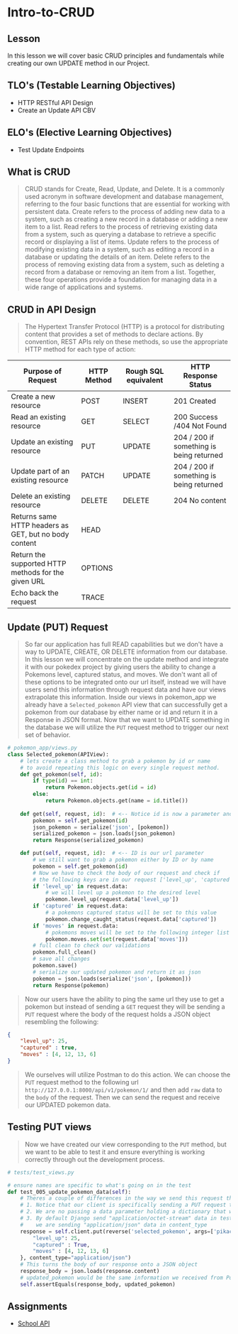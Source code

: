 # Intro-to-CRUD

## Lesson

In this lesson we will cover basic CRUD principles and fundamentals while creating our own UPDATE method in our Project.

## TLO's (Testable Learning Objectives)

- HTTP RESTful API Design
- Create an Update API CBV

## ELO's (Elective Learning Objectives)

- Test Update Endpoints

## What is CRUD

> CRUD stands for Create, Read, Update, and Delete. It is a commonly used acronym in software development and database management, referring to the four basic functions that are essential for working with persistent data.
> Create refers to the process of adding new data to a system, such as creating a new record in a database or adding a new item to a list.
> Read refers to the process of retrieving existing data from a system, such as querying a database to retrieve a specific record or displaying a list of items.
> Update refers to the process of modifying existing data in a system, such as editing a record in a database or updating the details of an item.
> Delete refers to the process of removing existing data from a system, such as deleting a record from a database or removing an item from a list.
> Together, these four operations provide a foundation for managing data in a wide range of applications and systems.

## CRUD in API Design

> The Hypertext Transfer Protocol (HTTP) is a protocol for distributing content that provides a set of methods to declare actions. By convention, REST APIs rely on these methods, so use the appropriate HTTP method for each type of action:

| Purpose of Request                                      | HTTP Method | Rough SQL equivalent | HTTP Response Status |
|---------------------------------------------------------|-------------|---------------------| ----------------------|
| Create a new resource                                   | POST        | INSERT              | 201 Created           |
| Read an existing resource                               | GET         | SELECT              | 200 Success /404 Not Found|
| Update an existing resource                             | PUT         | UPDATE              | 204 / 200 if something is being returned |
| Update part of an existing resource                     | PATCH       | UPDATE              | 204 / 200 if something is being returned |
| Delete an existing resource                             | DELETE      | DELETE              | 204 No content |
| Returns same HTTP headers as GET, but no body content   | HEAD        |                     |
| Return the supported HTTP methods for the given URL     | OPTIONS     |                     |
| Echo back the request                                   | TRACE       |                     |

## Update (PUT) Request

> So far our application has full READ capabilities but we don't have a way to UPDATE, CREATE, OR DELETE information from our database. In this lesson we will concentrate on the update method and integrate it with our pokedex project by giving users the ability to change a Pokemons level, captured status, and moves. We don't want all of these options to be integrated onto our url itself, instead we will have users send this information through request data and have our views extrapolate this information.
> Inside our views in pokemon_app we already have a `Selected_pokemon` API view that can successfully get a pokemon from our database by either name or id and return it in a Response in JSON format. Now that we want to UPDATE something in the database we will utilize the `PUT` request method to trigger our next set of behavior.

```python
# pokemon_app/views.py
class Selected_pokemon(APIView):
    # lets create a class method to grab a pokemon by id or name
    # to avoid repeating this logic on every single request method.
    def get_pokemon(self, id):
        if type(id) == int:
            return Pokemon.objects.get(id = id)
        else:
            return Pokemon.objects.get(name = id.title())
        
    def get(self, request, id):  # <-- Notice id is now a parameter and its value is being pulled straight from our URL
        pokemon = self.get_pokemon(id)
        json_pokemon = serialize('json', [pokemon])
        serialized_pokemon = json.loads(json_pokemon)
        return Response(serialized_pokemon)

    def put(self, request, id):  # <-- ID is our url parameter
        # we still want to grab a pokemon either by ID or by name
        pokemon = self.get_pokemon(id)
        # Now we have to check the body of our request and check if
        # the following keys are in our request ['level_up', 'captured', 'moves']
        if 'level_up' in request.data:
            # we will level up a pokemon to the desired level
            pokemon.level_up(request.data['level_up'])
        if 'captured' in request.data:
            # a pokemons captured status will be set to this value
            pokemon.change_caught_status(request.data['captured'])
        if 'moves' in request.data:
            # pokemons moves will be set to the following integer list
            pokemon.moves.set(set(request.data['moves']))
        # full clean to check our validations
        pokemon.full_clean()
        # save all changes
        pokemon.save()
        # serialize our updated pokemon and return it as json
        pokemon = json.loads(serialize('json', [pokemon]))
        return Response(pokemon)
```

> Now our users have the ability to ping the same url they use to get a pokemon but instead of sending a `GET` request they will be sending a `PUT` request where the body of the request holds a JSON object resembling the following:

```json
{
    "level_up": 25,
    "captured" : true,
    "moves" : [4, 12, 13, 6]
}
```

> We ourselves will utilize Postman to do this action. We can choose the `PUT` request method to the following url `http://127.0.0.1:8000/api/v1/pokemon/1/` and then add `raw` data to the `body` of the request. Then we can send the request and receive our UPDATED pokemon data.

## Testing PUT views

> Now we have created our view corresponding to the `PUT` method, but we want to be able to test it and ensure everything is working correctly through out the development process.

```python
# tests/test_views.py

# ensure names are specific to what's going on in the test
def test_005_update_pokemon_data(self):
    # Theres a couple of differences in the way we send this request through our client.
    # 1. Notice that our client is specifically sending a PUT request to our URL
    # 2. We are no passing a data parameter holding a dictionary that will be passed to the request
    # 3. By default Django send "application/octet-stream" data in tests so we have to specify that
    #    we are sending "application/json" data in content_type
    response = self.client.put(reverse('selected_pokemon', args=['pikachu']), data={
        "level_up": 25,
        "captured" : True,
        "moves" : [4, 12, 13, 6]
    }, content_type="application/json")
    # This turns the body of our response onto a JSON object
    response_body = json.loads(response.content)
    # updated_pokemon would be the same information we received from Postman
    self.assertEquals(response_body, updated_pokemon)
```

## Assignments

- [School API](https://classroom.github.com/a/vP_DvvOV)
